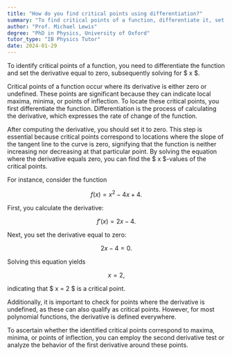 ```yaml
---
title: "How do you find critical points using differentiation?"
summary: "To find critical points of a function, differentiate it, set the derivative to zero, and solve for x."
author: "Prof. Michael Lewis"
degree: "PhD in Physics, University of Oxford"
tutor_type: "IB Physics Tutor"
date: 2024-01-29
---
```


To identify critical points of a function, you need to differentiate the function and set the derivative equal to zero, subsequently solving for $ x $.

Critical points of a function occur where its derivative is either zero or undefined. These points are significant because they can indicate local maxima, minima, or points of inflection. To locate these critical points, you first differentiate the function. Differentiation is the process of calculating the derivative, which expresses the rate of change of the function.

After computing the derivative, you should set it to zero. This step is essential because critical points correspond to locations where the slope of the tangent line to the curve is zero, signifying that the function is neither increasing nor decreasing at that particular point. By solving the equation where the derivative equals zero, you can find the $ x $-values of the critical points.

For instance, consider the function 

$$ 
f(x) = x^2 - 4x + 4. 
$$ 

First, you calculate the derivative:

$$ 
f'(x) = 2x - 4. 
$$ 

Next, you set the derivative equal to zero:

$$ 
2x - 4 = 0. 
$$ 

Solving this equation yields 

$$ 
x = 2, 
$$ 

indicating that $ x = 2 $ is a critical point.

Additionally, it is important to check for points where the derivative is undefined, as these can also qualify as critical points. However, for most polynomial functions, the derivative is defined everywhere.

To ascertain whether the identified critical points correspond to maxima, minima, or points of inflection, you can employ the second derivative test or analyze the behavior of the first derivative around these points.
    